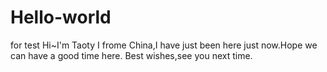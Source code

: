 # Hello-world
for test
Hi~I'm Taoty I frome China,I have just been here just now.Hope we can have a good time here.
Best wishes,see you next time.
